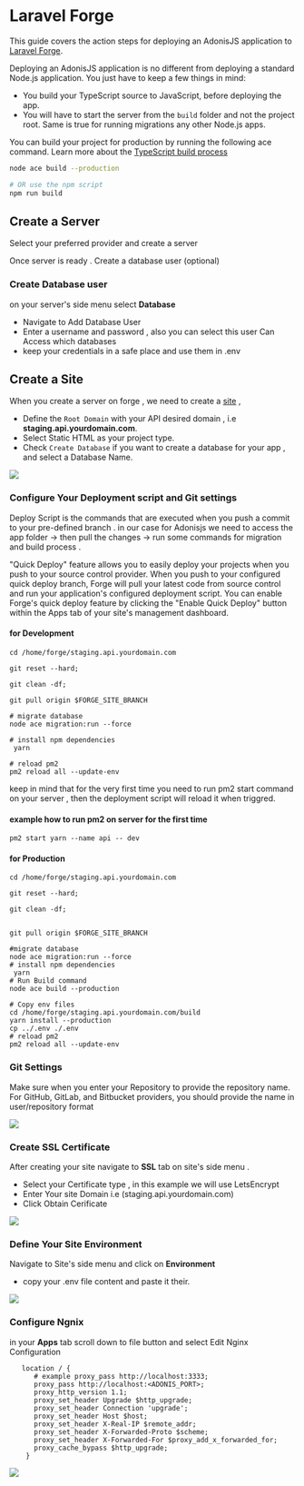 # Laravel Forge

This guide covers the action steps for deploying an AdonisJS application to [Laravel Forge](https://forge.laravel.com).

Deploying an AdonisJS application is no different from deploying a standard Node.js application. You just have to keep a few things in mind:

- You build your TypeScript source to JavaScript, before deploying the app.
- You will have to start the server from the `build` folder and not the project root. Same is true for running migrations any other Node.js apps.

You can build your project for production by running the following ace command. Learn more about the [TypeScript build process](../../guides/fundamentals/typescript-build-process.md)

```sh
node ace build --production

# OR use the npm script
npm run build
```

## Create a Server

Select your preferred provider and create a server

Once server is ready . Create a database user (optional)

### Create Database user 

on your server's side menu select **Database**
- Navigate to Add Database User
- Enter a username and password , also you can select this user Can Access which databases
- keep your credentials in a safe place and use them in .env 

## Create a Site

When you create a server on forge , we need to create a [site](https://forge.laravel.com/docs/1.0/sites/the-basics.html) , 

- Define the `Root Domain` with your API desired domain , i.e **staging.api.yourdomain.com**.
- Select Static HTML as your project type.
- Check `Create Database` if you want to create a database for your app , and select a Database Name. 

![](https://res.cloudinary.com/ayman-personal/image/upload/v1627988326/uploads/create-site-laravel-forge_vqyz2r.jpg)


### Configure Your Deployment script and Git settings

Deploy Script is the commands that are executed when you push a commit to your pre-defined branch . in our case for Adonisjs we need to access the app folder -> then pull the changes -> run some commands for migration and build process . 


 "Quick Deploy" feature allows you to easily deploy your projects when you push to your source control provider. When you push to your configured quick deploy branch, Forge will pull your latest code from source control and run your application's configured deployment script.
You can enable Forge's quick deploy feature by clicking the "Enable Quick Deploy" button within the Apps tab of your site's management dashboard.


#### for Development 


```
cd /home/forge/staging.api.yourdomain.com

git reset --hard;

git clean -df;

git pull origin $FORGE_SITE_BRANCH

# migrate database
node ace migration:run --force

# install npm dependencies
 yarn

# reload pm2 
pm2 reload all --update-env
```
keep in mind that for the very first time you need to run pm2 start command on your server , then the deployment script will reload it when triggred.

#### example how to run pm2 on server for the first time
```
pm2 start yarn --name api -- dev
```

#### for Production 

```
cd /home/forge/staging.api.yourdomain.com

git reset --hard;

git clean -df;


git pull origin $FORGE_SITE_BRANCH

#migrate database
node ace migration:run --force
# install npm dependencies
 yarn
# Run Build command
node ace build --production

# Copy env files
cd /home/forge/staging.api.yourdomain.com/build
yarn install --production
cp ../.env ./.env
# reload pm2 
pm2 reload all --update-env
```

### Git Settings

Make sure when you enter your Repository to provide the repository name. For GitHub, GitLab, and Bitbucket providers, you should provide the name in user/repository format

![](https://res.cloudinary.com/ayman-personal/image/upload/v1627990130/uploads/git_c5kr4c.jpg)


### Create SSL Certificate 

After creating your site navigate to **SSL** tab on site's side menu .
- Select your Certificate type , in this example we will use LetsEncrypt
- Enter Your site Domain i.e (staging.api.yourdomain.com)
- Click Obtain Cerificate

![](https://res.cloudinary.com/ayman-personal/image/upload/v1627988526/uploads/ssl-LetsEncrypt_srj73r.jpg)

### Define Your Site Environment

Navigate to Site's side menu and click on  **Environment**
- copy your .env file content and paste it their.

![](https://res.cloudinary.com/ayman-personal/image/upload/v1627989008/uploads/env_qfx7vd.jpg)


### Configure Ngnix 

in your **Apps** tab scroll down to file button and select Edit Nginx Configuration

```
   location / {
      # example proxy_pass http://localhost:3333;
      proxy_pass http://localhost:<ADONIS_PORT>;
      proxy_http_version 1.1;
      proxy_set_header Upgrade $http_upgrade;
      proxy_set_header Connection 'upgrade';
      proxy_set_header Host $host;
      proxy_set_header X-Real-IP $remote_addr;
      proxy_set_header X-Forwarded-Proto $scheme;
      proxy_set_header X-Forwarded-For $proxy_add_x_forwarded_for;
      proxy_cache_bypass $http_upgrade;
    }
```

![](https://res.cloudinary.com/ayman-personal/image/upload/v1627990543/uploads/ngnix_r7vqg7.jpg)



